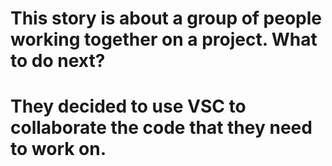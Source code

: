  # This story is about a group of people working together on a project. What to do next?

 # They decided to use VSC to collaborate the code that they need to work on. 

